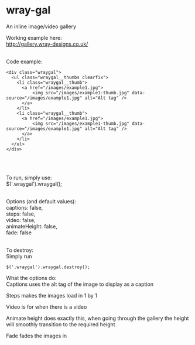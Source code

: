 # wray-gal
An inline image/video gallery

Working example here:<br />
<a href="http://gallery.wray-designs.co.uk/">http://gallery.wray-designs.co.uk/</a><br /><br />

Code example:<br />
```
<div class="wraygal">
  <ul class="wraygal__thumbs clearfix">
    <li class="wraygal__thumb">
      <a href="/images/example1.jpg">
          <img src="/images/example1-thumb.jpg" data-source="/images/example1.jpg" alt="Alt tag" />
      </a>
    </li>
    <li class="wraygal__thumb">
      <a href="/images/example1.jpg">
          <img src="/images/example1-thumb.jpg" data-source="/images/example1.jpg" alt="Alt tag" />
      </a>
    </li>
  </ul>
</div>
```

<br /><br />


To run, simply use:<br />
$('.wraygal').wraygal();
<br />
<br />

Options (and default values):<br />
  captions: false,<br />
  steps: false,<br />
  video: false,<br />
  animateHeight: false,<br />
  fade: false
<br />
<br />

To destroy:<br />
Simply run <br />
```
$('.wraygal').wraygal.destroy();
```
 

What the options do:<br />
Captions uses the alt tag of the image to display as a caption

Steps makes the images load in 1 by 1

Video is for when there is a video 

Animate height does exactly this, when going through the gallery the height will smoothly transition to the required height

Fade fades the images in
